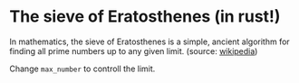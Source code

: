 The sieve of Eratosthenes (in rust!)
=========================

In mathematics, the sieve of Eratosthenes is a simple,
ancient algorithm for finding all prime numbers up to any given limit. (source: [wikipedia](https://en.wikipedia.org/wiki/Sieve_of_Eratosthenes))

Change `max_number` to controll the limit.
